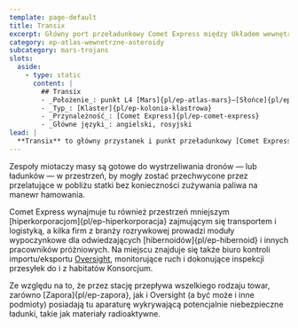```yaml
---
template: page-default
title: Transix
excerpt: Główny port przeładunkowy Comet Express między Układem wewnętrznym a zewnętrznym.
category: ep-atlas-wewnetrzne-asteroidy
subcategory: mars-trojans
slots:
  aside:
    - type: static
      content: |
        ## Transix
        - _Położenie_: punkt L4 [Mars]{pl/ep-atlas-mars}–[Słońce]{pl/ep-atlas-slonce}
        - _Typ_: [Klaster]{pl/ep-kolonia-klastrowa}
        - _Przynależność_: [Comet Express]{pl/ep-comet-express}
        - _Główne języki_: angielski, rosyjski
lead: |
  **Transix** to główny przystanek i punkt przeładunkowy [Comet Express]{pl/ep-comet-express} pomiędzy [Układem wewnętrznym]{pl/ep-wewnetrze} a [zewnętrznym]{pl/ep-zewnetrze}. Może to być największa stacja towarowa w całym Układzie Słonecznym. Ramiona portowe oferują miejsca dokujące dla licznych dalekobieżnych statków towarowych. Na miejscu operuje flota dronów kurierskich, funkcjonujących w trybie ciągłej rotacji, a duży moduł produkcyjno-naprawczy zapewnia sprawność zarówno statków, jak i botów.
---
```

Zespoły miotaczy masy są gotowe do wystrzeliwania dronów — lub ładunków — w przestrzeń, by mogły zostać przechwycone przez przelatujące w pobliżu statki bez konieczności zużywania paliwa na manewr hamowania.

Comet Express wynajmuje tu również przestrzeń mniejszym [hiperkorporacjom]{pl/ep-hiperkorporacja} zajmującym się transportem i logistyką, a kilka firm z branży rozrywkowej prowadzi moduły wypoczynkowe dla odwiedzających [hibernoidów]{pl/ep-hibernoid} i innych pracowników próżniowych. Na miejscu znajduje się także biuro kontroli importu/eksportu [Oversight](#), monitorujące ruch i dokonujące inspekcji przesyłek do i z habitatów Konsorcjum.

Ze względu na to, że przez stację przepływa wszelkiego rodzaju towar, zarówno [Zapora]{pl/ep-zapora}, jak i Oversight (a być może i inne podmioty) posiadają tu aparaturę wykrywającą potencjalnie niebezpieczne ładunki, takie jak materiały radioaktywne.
